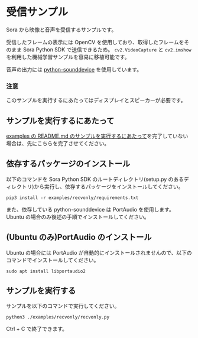 # 受信サンプル

Sora から映像と音声を受信するサンプルです。

受信したフレームの表示には OpenCV を使用しており、取得したフレームをそのまま Sora Python SDK で送信できるため。 `cv2.VideoCapture` と `cv2.imshow` を利用した機械学習サンプルを容易に移植可能です。

音声の出力には [python-sounddevice](https://github.com/spatialaudio/python-sounddevice) を使用しています。

### 注意

このサンプルを実行するにあたってはディスプレイとスピーカーが必要です。

## サンプルを実行するにあたって

[examples の README.md のサンプルを実行するにあたって](../README.md#サンプルを実行するにあたって)を完了していない場合は、先にこちらを完了させてください。

## 依存するパッケージのインストール

以下のコマンドを Sora Python SDK のルートディレクトリ(setup.py のあるディレクトリ)から実行し、依存するパッケージをインストールしてください。

```console
pip3 install -r examples/recvonly/requirements.txt
```

また、依存している python-sounddevice は PortAudio を使用します。 Ubuntu の場合のみ後述の手順でインストールしてください。

## (Ubuntu のみ)PortAudio のインストール

Ubuntu の場合には PortAudio が自動的にインストールされませんので、以下のコマンドでインストールしてください。

```console
sudo apt install libportaudio2
```

## サンプルを実行する

サンプルを以下のコマンドで実行してください。

```console
python3 ./examples/recvonly/recvonly.py
```

Ctrl + C で終了できます。
